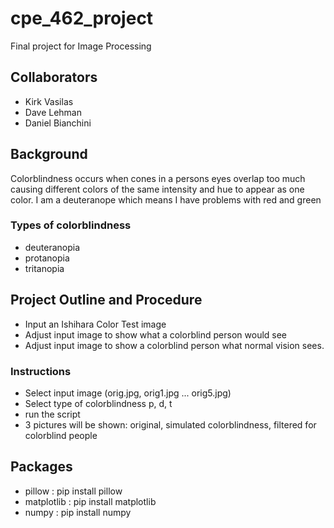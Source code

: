 # cpe_462_project
Final project for Image Processing

## Collaborators
- Kirk Vasilas
- Dave Lehman
- Daniel Bianchini

## Background

Colorblindness occurs when cones in a persons eyes overlap too much causing different colors of the same intensity and hue to appear as one color.
I am a deuteranope which means I have problems with red and green

### Types of colorblindness
- deuteranopia  
- protanopia
- tritanopia

## Project Outline and Procedure
- Input an Ishihara Color Test image
- Adjust input image to show what a colorblind person would see
- Adjust input image to show a colorblind person what normal vision sees.

### Instructions
- Select input image (orig.jpg, orig1.jpg ... orig5.jpg)
- Select type of colorblindness p, d, t
- run the script
- 3 pictures will be shown: original, simulated colorblindness, filtered for colorblind people


## Packages
- pillow : pip install pillow
- matplotlib : pip install matplotlib
- numpy : pip install numpy
